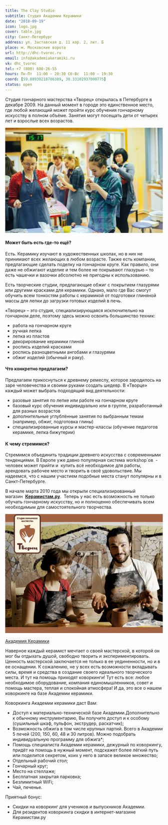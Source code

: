 ```yaml
---
title: The Clay Studio
subtitle: Студия Академии Керамики
date: "2018-09-19"
icon: logo.jpg
cover: table.jpg
city: Санкт-Петербург
address: ул. Заставская д. 11 кор. 2, лит. Б
place: м. Московские ворота
url: http://dhc-tvorec.ru
email: info@akademiakeramiki.ru
vk: dhc_tvorec
tel: +7 (800) 600-26-55
hours: Пн-Пт  11:00 — 20:30 Сб-Вс  11:00 — 19:30
coord: [59.88930218786389, 30.33102937000775]
status: open
---
```


Студия гончарного мастерства «Творец» открылась в Петербурге в декабре 2009. На данный момент в городе это единственное место, где любой желающий может пройти курс обучения гончарному искусству в полном объёме. Занятия могут посещать дети от четырех лет и взрослые всех возрастов.

![](./cer.jpg)

#### Может быть есть где-то ещё?

Есть. Керамику изучают в художественных школах, но в них не принимают всех желающих в любом возрасте. Также есть компании, предлагающие сделать поделку на гончарном круге. Как правило, они даже не обжигают изделие и тем более не покрывают глазурью – то есть чашечки и вазочки абсолютно не пригодны к использованию.

Есть творческие студии, предлагающие обжиг с покрытием глазурями или другими красками для керамики. Однако, мало где Вас смогут обучить всем тонкостям работы с керамикой от подготовки глиняной массы для лепки до загрузки готовых изделий в печь.

«Творец» – это студия, специализирующаяся исключительно на гончарном деле, поэтому здесь можно освоить большинство техник:

- работа на гончарном круге
- ручная лепка
- лепка из пластов
- декорирование керамики глиной
- роспись изделий красками
- роспись разноцветными ангобами и глазурями
- обжиг изделий (обычный и раку).



#### Что конкретно предлагаем?

Предлагаем прикоснуться к древнему ремеслу, которое зародилось на заре человечества и своими руками создать шедевр. В «Творце» каждый может выбрать подходящий вид деятельности:

- разовые занятия по лепке или работе на гончарном круге
- базовый курс обучения индивидуально или в группе, разработанный для разных возрастов
- дополнительные углублённые занятия по выбранным темам (например, обжиг, подготовка глины)
- специализированные курсы и мастер-классы (обучение педагогов  керамике, лепка бижутерии)

#### К чему стремимся?

Стремимся объединить традиции древнего искусства с современными тенденциями. В Европе уже давно популярная система workshop`ов  - человек может прийти и  купить всё необходимое для работы, арендовать рабочее место и творить в своё удовольствие. Мы надеемся, что с нашим участием подобные места станут популярны и в Санкт-Петербурге.

В начале марта 2010 года мы открыли специализированный магазин  [**Керамистам.ру**](http://ceramistam.ru/ "Товары для керамистов и гончаров").  Теперь у нас есть возможность не только обучать гончарному искусству, но и полноценно обеспечивать всем необходимым для самостоятельного творчества.


![](./plakat.jpg)

[Академия Керамики](http://www.akademiakeramiki.ru/)

Наверное каждый керамист мечтает о своей мастерской, в которой он мог бы отдыхать душой, свободно творить и экспериментировать. Ценность мастерской заключается не только в ее уединенности, но и в ее оснащении. К сожалению, не у всех есть возможности вкладывать силы, время и средства в создание своего идеального творческого места. И тут на помощь приходят коворкинги! Тут есть все: любое необходимое оборудование, компания единомышленников, совет и помощь мастера, теплая и спокойная атмосфера! И да, это все о нашем коворкинге на базе Академии керамики.

Коворкинга Академии керамики даст Вам:
- Доступ к материально-технической базе Академии.Дополнительно к обычному инструментарию, Вы получите доступ и к особому (сушильный шкаф, пульфон, экструдер, раскатчик);
- Возможность обжига в том числе крупных партий. Всего в Академии 5 печей (200, 150, 60, 48 и 30 литров). Можно подобрать индивидуальную программу для обжига*;⠀
- Помощь специалиста Академии керамики, дежурный по коворкингу, придёт на помощь в нужный момент, подскажет более лёгкий путь или поделится секретом, коих у него в запасе великое множество;
- Отдельный рабочий стол;
- Гончарный круг;
- Место на стеллаже;
- Бесплатная закрытая парковка;
- Безлимитный WiFi;
- Чай, печенье.

Приятный бонус:
- Скидки на коворкинг для учеников и выпускников Академии.
- Для резидентов коворкинга скидки в интернет-магазине Керамистам.ру